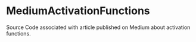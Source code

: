 # MediumActivationFunctions
Source Code associated with article published on Medium about activation functions.
